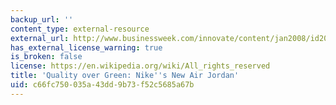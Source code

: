 ```yaml
---
backup_url: ''
content_type: external-resource
external_url: http://www.businessweek.com/innovate/content/jan2008/id20080125_828346.htm
has_external_license_warning: true
is_broken: false
license: https://en.wikipedia.org/wiki/All_rights_reserved
title: 'Quality over Green: Nike''s New Air Jordan'
uid: c66fc750-035a-43dd-9b73-f52c5685a67b
---
```

